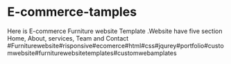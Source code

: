 # E-commerce-tamples
Here is E-commerce Furniture website Template .Website have five section Home, About, services, Team and Contact
#Furniturewebsite#risponsive#ecomerce#html#css#jqurey#portfolio#customwebsite#furniturewebsitetemplates#customwebamplates
